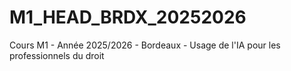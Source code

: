 # M1_HEAD_BRDX_20252026
Cours M1 - Année 2025/2026 - Bordeaux - Usage de l'IA pour les professionnels du droit 
